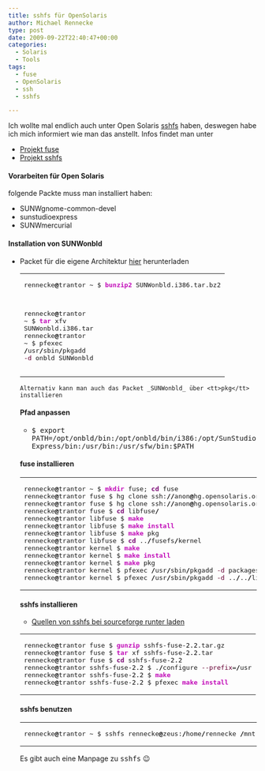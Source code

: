 ```yaml
---
title: sshfs für OpenSolaris
author: Michael Rennecke
type: post
date: 2009-09-22T22:40:47+00:00
categories:
  - Solaris
  - Tools
tags:
  - fuse
  - OpenSolaris
  - ssh
  - sshfs

---
```

Ich wollte mal endlich auch unter Open Solaris [sshfs][1] haben, deswegen habe ich mich informiert wie man das anstellt. Infos findet man unter

  * [Projekt fuse][2]
  * [Projekt sshfs][3]

#### Vorarbeiten für Open Solaris

folgende Packte muss man installiert haben:

  * SUNWgnome-common-devel
  * sunstudioexpress
  * SUNWmercurial

#### Installation von SUNWonbld

  * Packet für die eigene Architektur [hier][4] herunterladen <div class="wp_syntax">
      <table>
        <tr>
          <td class="code">
            <pre class="bash" style="font-family:monospace;">rennecke<span style="color: #000000; font-weight: bold;">@</span>trantor ~ $ <span style="color: #c20cb9; font-weight: bold;">bunzip2</span> SUNWonbld.i386.tar.bz2
rennecke<span style="color: #000000; font-weight: bold;">@</span>trantor ~ $ <span style="color: #c20cb9; font-weight: bold;">tar</span> xfv SUNWonbld.i386.tar  rennecke<span style="color: #000000; font-weight: bold;">@</span>trantor ~ $ pfexec <span style="color: #000000; font-weight: bold;">/</span>usr<span style="color: #000000; font-weight: bold;">/</span>sbin<span style="color: #000000; font-weight: bold;">/</span>pkgadd <span style="color: #660033;">-d</span> onbld SUNWonbld</pre>
          </td>
        </tr>
      </table>
    </div>
    
    Alternativ kann man auch das Packet _SUNWonbld_ über <tt>pkg</tt> installieren

#### Pfad anpassen

  * <tt>$ export PATH=/opt/onbld/bin:/opt/onbld/bin/i386:/opt/SunStudioExpress/bin:/usr/bin:/usr/sfw/bin:$PATH</tt>

#### fuse installieren

<div class="wp_syntax">
  <table>
    <tr>
      <td class="code">
        <pre class="bash" style="font-family:monospace;">rennecke<span style="color: #000000; font-weight: bold;">@</span>trantor ~ $ <span style="color: #c20cb9; font-weight: bold;">mkdir</span> fuse; <span style="color: #7a0874; font-weight: bold;">cd</span> fuse
rennecke<span style="color: #000000; font-weight: bold;">@</span>trantor fuse $ hg clone ssh:<span style="color: #000000; font-weight: bold;">//</span>anon<span style="color: #000000; font-weight: bold;">@</span>hg.opensolaris.org<span style="color: #000000; font-weight: bold;">/</span>hg<span style="color: #000000; font-weight: bold;">/</span>fuse<span style="color: #000000; font-weight: bold;">/</span>libfuse libfuse
rennecke<span style="color: #000000; font-weight: bold;">@</span>trantor fuse $ hg clone ssh:<span style="color: #000000; font-weight: bold;">//</span>anon<span style="color: #000000; font-weight: bold;">@</span>hg.opensolaris.org<span style="color: #000000; font-weight: bold;">/</span>hg<span style="color: #000000; font-weight: bold;">/</span>fuse<span style="color: #000000; font-weight: bold;">/</span>fusefs fusefs
rennecke<span style="color: #000000; font-weight: bold;">@</span>trantor fuse $ <span style="color: #7a0874; font-weight: bold;">cd</span> libfuse<span style="color: #000000; font-weight: bold;">/</span>
rennecke<span style="color: #000000; font-weight: bold;">@</span>trantor libfuse $ <span style="color: #c20cb9; font-weight: bold;">make</span>
rennecke<span style="color: #000000; font-weight: bold;">@</span>trantor libfuse $ <span style="color: #c20cb9; font-weight: bold;">make</span> <span style="color: #c20cb9; font-weight: bold;">install</span>
rennecke<span style="color: #000000; font-weight: bold;">@</span>trantor libfuse $ <span style="color: #c20cb9; font-weight: bold;">make</span> pkg
rennecke<span style="color: #000000; font-weight: bold;">@</span>trantor libfuse $ <span style="color: #7a0874; font-weight: bold;">cd</span> ..<span style="color: #000000; font-weight: bold;">/</span>fusefs<span style="color: #000000; font-weight: bold;">/</span>kernel
rennecke<span style="color: #000000; font-weight: bold;">@</span>trantor kernel $ <span style="color: #c20cb9; font-weight: bold;">make</span>
rennecke<span style="color: #000000; font-weight: bold;">@</span>trantor kernel $ <span style="color: #c20cb9; font-weight: bold;">make</span> <span style="color: #c20cb9; font-weight: bold;">install</span>
rennecke<span style="color: #000000; font-weight: bold;">@</span>trantor kernel $ <span style="color: #c20cb9; font-weight: bold;">make</span> pkg
rennecke<span style="color: #000000; font-weight: bold;">@</span>trantor kernel $ pfexec <span style="color: #000000; font-weight: bold;">/</span>usr<span style="color: #000000; font-weight: bold;">/</span>sbin<span style="color: #000000; font-weight: bold;">/</span>pkgadd <span style="color: #660033;">-d</span> packages SUNWfusefs
rennecke<span style="color: #000000; font-weight: bold;">@</span>trantor kernel $ pfexec <span style="color: #000000; font-weight: bold;">/</span>usr<span style="color: #000000; font-weight: bold;">/</span>sbin<span style="color: #000000; font-weight: bold;">/</span>pkgadd <span style="color: #660033;">-d</span> ..<span style="color: #000000; font-weight: bold;">/</span>..<span style="color: #000000; font-weight: bold;">/</span>libfuse<span style="color: #000000; font-weight: bold;">/</span>packages SUNWlibfuse</pre>
      </td>
    </tr>
  </table>
</div>

#### sshfs installieren

  * [Quellen von sshfs bei sourceforge runter laden][3]

<div class="wp_syntax">
  <table>
    <tr>
      <td class="code">
        <pre class="bash" style="font-family:monospace;">rennecke<span style="color: #000000; font-weight: bold;">@</span>trantor fuse $ <span style="color: #c20cb9; font-weight: bold;">gunzip</span> sshfs-fuse-<span style="color: #000000;">2.2</span>.tar.gz
rennecke<span style="color: #000000; font-weight: bold;">@</span>trantor fuse $ <span style="color: #c20cb9; font-weight: bold;">tar</span> xf sshfs-fuse-<span style="color: #000000;">2.2</span>.tar
rennecke<span style="color: #000000; font-weight: bold;">@</span>trantor fuse $ <span style="color: #7a0874; font-weight: bold;">cd</span> sshfs-fuse-<span style="color: #000000;">2.2</span>
rennecke<span style="color: #000000; font-weight: bold;">@</span>trantor sshfs-fuse-<span style="color: #000000;">2.2</span> $ .<span style="color: #000000; font-weight: bold;">/</span>configure <span style="color: #660033;">--prefix</span>=<span style="color: #000000; font-weight: bold;">/</span>usr
rennecke<span style="color: #000000; font-weight: bold;">@</span>trantor sshfs-fuse-<span style="color: #000000;">2.2</span> $ <span style="color: #c20cb9; font-weight: bold;">make</span>
rennecke<span style="color: #000000; font-weight: bold;">@</span>trantor sshfs-fuse-<span style="color: #000000;">2.2</span> $ pfexec <span style="color: #c20cb9; font-weight: bold;">make</span> <span style="color: #c20cb9; font-weight: bold;">install</span></pre>
      </td>
    </tr>
  </table>
</div>

#### sshfs benutzen

<div class="wp_syntax">
  <table>
    <tr>
      <td class="code">
        <pre class="bash" style="font-family:monospace;">rennecke<span style="color: #000000; font-weight: bold;">@</span>trantor ~ $ sshfs rennecke<span style="color: #000000; font-weight: bold;">@</span>zeus:<span style="color: #000000; font-weight: bold;">/</span>home<span style="color: #000000; font-weight: bold;">/</span>rennecke <span style="color: #000000; font-weight: bold;">/</span>mnt</pre>
      </td>
    </tr>
  </table>
</div>

Es gibt auch eine Manpage zu <tt>sshfs</tt> 😉

 [1]: http://de.wikipedia.org/wiki/SSHFS
 [2]: http://www.opensolaris.org/os/project/fuse/
 [3]: http://fuse.sourceforge.net/sshfs.html
 [4]: http://dlc.sun.com/osol/on/downloads/current/